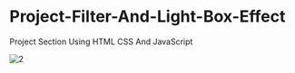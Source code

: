 # Project-Filter-And-Light-Box-Effect
Project Section Using HTML CSS And JavaScript


![2](https://user-images.githubusercontent.com/90233553/187025176-4f40b770-d9f4-40c3-83a0-ed82e1b3b031.PNG)
